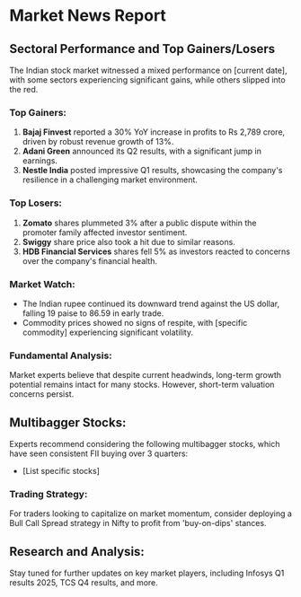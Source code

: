 # Market News Report
## Sectoral Performance and Top Gainers/Losers

The Indian stock market witnessed a mixed performance on [current date], with some sectors experiencing significant gains, while others slipped into the red.

### Top Gainers:

1. **Bajaj Finvest** reported a 30% YoY increase in profits to Rs 2,789 crore, driven by robust revenue growth of 13%.
2. **Adani Green** announced its Q2 results, with a significant jump in earnings.
3. **Nestle India** posted impressive Q1 results, showcasing the company's resilience in a challenging market environment.

### Top Losers:

1. **Zomato** shares plummeted 3% after a public dispute within the promoter family affected investor sentiment.
2. **Swiggy** share price also took a hit due to similar reasons.
3. **HDB Financial Services** shares fell 5% as investors reacted to concerns over the company's financial health.

### Market Watch:

* The Indian rupee continued its downward trend against the US dollar, falling 19 paise to 86.59 in early trade.
* Commodity prices showed no signs of respite, with [specific commodity] experiencing significant volatility.

### Fundamental Analysis:

Market experts believe that despite current headwinds, long-term growth potential remains intact for many stocks. However, short-term valuation concerns persist.

## Multibagger Stocks:

Experts recommend considering the following multibagger stocks, which have seen consistent FII buying over 3 quarters:
* [List specific stocks]

### Trading Strategy:

For traders looking to capitalize on market momentum, consider deploying a Bull Call Spread strategy in Nifty to profit from 'buy-on-dips' stances.

## Research and Analysis:

Stay tuned for further updates on key market players, including Infosys Q1 results 2025, TCS Q4 results, and more.